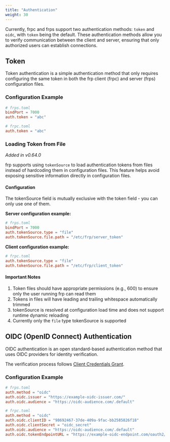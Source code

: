 ```yaml
---
title: "Authentication"
weight: 30
---
```


Currently, frpc and frps support two authentication methods: `token` and `oidc`, with `token` being the default. These authentication methods allow you to verify communication between the client and server, ensuring that only authorized users can establish connections.

## Token

Token authentication is a simple authentication method that only requires configuring the same token in both the frp client (frpc) and server (frps) configuration files.

### Configuration Example

```toml
# frps.toml
bindPort = 7000
auth.token = "abc"
```

```toml
# frpc.toml
auth.token = "abc"
```

### Loading Token from File

*Added in v0.64.0*

frp supports using `tokenSource` to load authentication tokens from files instead of hardcoding them in configuration files. This feature helps avoid exposing sensitive information directly in configuration files.

#### Configuration

The tokenSource field is mutually exclusive with the token field - you can only use one of them.

**Server configuration example:**

```toml
# frps.toml
bindPort = 7000
auth.tokenSource.type = "file"
auth.tokenSource.file.path = "/etc/frp/server_token"
```

**Client configuration example:**

```toml
# frpc.toml
auth.tokenSource.type = "file"
auth.tokenSource.file.path = "/etc/frp/client_token"
```

#### Important Notes

1. Token files should have appropriate permissions (e.g., 600) to ensure only the user running frp can read them
2. Tokens in files will have leading and trailing whitespace automatically trimmed
3. tokenSource is resolved at configuration load time and does not support runtime dynamic reloading
4. Currently only the `file` type tokenSource is supported

## OIDC (OpenID Connect) Authentication

OIDC authentication is an open standard-based authentication method that uses OIDC providers for identity verification.

The verification process follows [Client Credentials Grant](https://tools.ietf.org/html/rfc6749#section-4.4).

### Configuration Example

```toml
# frps.toml
auth.method = "oidc"
auth.oidc.issuer = "https://example-oidc-issuer.com/"
auth.oidc.audience = "https://oidc-audience.com/.default"
```

```toml
# frpc.toml
auth.method = "oidc"
auth.oidc.clientID = "98692467-37de-409a-9fac-bb2585826f18"
auth.oidc.clientSecret = "oidc_secret"
auth.oidc.audience = "https://oidc-audience.com/.default"
auth.oidc.tokenEndpointURL = "https://example-oidc-endpoint.com/oauth2/v2.0/token"
```